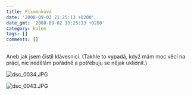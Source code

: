```yaml
---
title: Písmenková
date: '2008-09-02 21:25:13 +0200'
date_gmt: '2008-09-02 19:25:13 +0200'
category: kolem
tags: []
comments: []
---
```

<p>Aneb jak jsem čistil klávesnici. (Takhle to vypadá, když mám moc věcí na práci, nic nedělám pořádně a potřebuju se nějak uklidnit.)</p>
<p><img src='/assets/migrated/wp-uploads/2008/09/dsc_0034.JPG' alt='dsc_0034.JPG' /></p>
<p><img src='/assets/migrated/wp-uploads/2008/09/dsc_0043.JPG' alt='dsc_0043.JPG' /></p>
